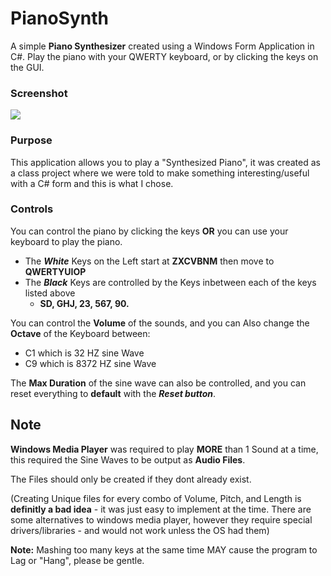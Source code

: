 # PianoSynth
A simple **Piano Synthesizer** created using a Windows Form Application in C#. 
Play the piano with your QWERTY keyboard, or by clicking the keys on the GUI.

### Screenshot

![](https://i.imgur.com/ADacxdx.png)

### Purpose
This application allows you to play a "Synthesized Piano", it was created as a class project where we were told to make something interesting/useful with a C# form and this is what I chose.

### Controls
You can control the piano by clicking the keys **OR** you can use your keyboard to play the piano.

- The ***White*** Keys on the Left start at **ZXCVBNM** then move to **QWERTYUIOP**
- The ***Black*** Keys are controlled by the Keys inbetween each of the keys listed above 
    - **SD, GHJ, 23, 567, 90.**

You can control the **Volume** of the sounds, and you can Also change the 
**Octave** of the Keyboard between:

- C1 which is 32 HZ sine Wave
- C9 which is 8372 HZ sine Wave

The **Max Duration** of the sine wave can also be controlled, and you can reset everything to **default** with the ***Reset button***.


## Note

**Windows Media Player** was required to play **MORE** than 1 Sound at a time, this required the Sine Waves to be output as **Audio Files**.

The Files should only be created if they dont already exist.

(Creating Unique files for every combo of Volume, Pitch, and Length is **definitly a bad idea** - it was just easy to implement at the time. There are some alternatives to windows media player, however they require special drivers/libraries - and would not work unless the OS had them)

**Note:** Mashing too many keys at the same time MAY cause the program to Lag or "Hang", please be gentle.


